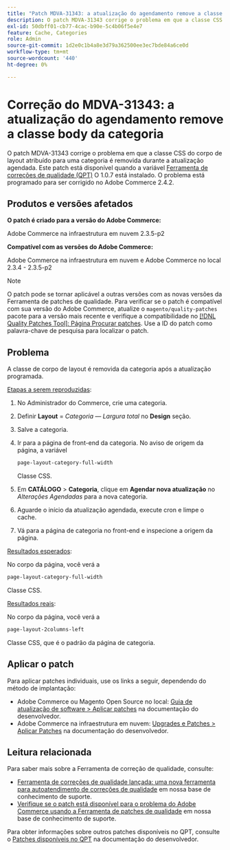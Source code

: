 ```yaml
---
title: "Patch MDVA-31343: a atualização do agendamento remove a classe body da categoria"
description: O patch MDVA-31343 corrige o problema em que a classe CSS do corpo de layout atribuído para uma categoria é removida durante a atualização agendada. Este patch está disponível quando a [Ferramenta de correções de qualidade (QPT)](/help/announcements/adobe-commerce-announcements/magento-quality-patches-released-new-tool-to-self-serve-quality-patches.md) 1.0.7 está instalada. O problema está programado para ser corrigido no Adobe Commerce 2.4.2.
exl-id: 50dbff01-cb77-4cac-b90e-5c4b06f5e4e7
feature: Cache, Categories
role: Admin
source-git-commit: 1d2e0c1b4a8e3d79a362500ee3ec7bde84a6ce0d
workflow-type: tm+mt
source-wordcount: '440'
ht-degree: 0%

---
```


# Correção do MDVA-31343: a atualização do agendamento remove a classe body da categoria

O patch MDVA-31343 corrige o problema em que a classe CSS do corpo de layout atribuído para uma categoria é removida durante a atualização agendada. Este patch está disponível quando a variável [Ferramenta de correções de qualidade (QPT)](/help/announcements/adobe-commerce-announcements/magento-quality-patches-released-new-tool-to-self-serve-quality-patches.md) O 1.0.7 está instalado. O problema está programado para ser corrigido no Adobe Commerce 2.4.2.

## Produtos e versões afetados

**O patch é criado para a versão do Adobe Commerce:**

Adobe Commerce na infraestrutura em nuvem 2.3.5-p2

**Compatível com as versões do Adobe Commerce:**

Adobe Commerce na infraestrutura em nuvem e Adobe Commerce no local 2.3.4 - 2.3.5-p2

>[!NOTE]
>
>O patch pode se tornar aplicável a outras versões com as novas versões da Ferramenta de patches de qualidade. Para verificar se o patch é compatível com sua versão do Adobe Commerce, atualize o `magento/quality-patches` pacote para a versão mais recente e verifique a compatibilidade no [[!DNL Quality Patches Tool]: Página Procurar patches](https://devdocs.magento.com/quality-patches/tool.html#patch-grid). Use a ID do patch como palavra-chave de pesquisa para localizar o patch.

## Problema

A classe de corpo de layout é removida da categoria após a atualização programada.

<u>Etapas a serem reproduzidas</u>:

1. No Administrador do Commerce, crie uma categoria.
1. Definir **Layout** = *Categoria — Largura total* no **Design** seção.
1. Salve a categoria.
1. Ir para a página de front-end da categoria. No aviso de origem da página, a variável

   ```css
   page-layout-category-full-width
   ```

   Classe CSS.
1. Em **CATÁLOGO** > **Categoria**, clique em **Agendar nova atualização** no *Alterações Agendadas* para a nova categoria.
1. Aguarde o início da atualização agendada, execute cron e limpe o cache.
1. Vá para a página de categoria no front-end e inspecione a origem da página.

<u>Resultados esperados</u>:

No corpo da página, você verá a

```css
page-layout-category-full-width
```

Classe CSS.

<u>Resultados reais</u>:

No corpo da página, você verá a

```css
page-layout-2columns-left
```

Classe CSS, que é o padrão da página de categoria.

## Aplicar o patch

Para aplicar patches individuais, use os links a seguir, dependendo do método de implantação:

* Adobe Commerce ou Magento Open Source no local: [Guia de atualização de software > Aplicar patches](https://devdocs.magento.com/guides/v2.4/comp-mgr/patching/mqp.html) na documentação do desenvolvedor.
* Adobe Commerce na infraestrutura em nuvem: [Upgrades e Patches > Aplicar Patches](https://devdocs.magento.com/cloud/project/project-patch.html) na documentação do desenvolvedor.

## Leitura relacionada

Para saber mais sobre a Ferramenta de correção de qualidade, consulte:

* [Ferramenta de correções de qualidade lançada: uma nova ferramenta para autoatendimento de correções de qualidade](/help/announcements/adobe-commerce-announcements/magento-quality-patches-released-new-tool-to-self-serve-quality-patches.md) em nossa base de conhecimento de suporte.
* [Verifique se o patch está disponível para o problema do Adobe Commerce usando a Ferramenta de patches de qualidade](/help/support-tools/patches-available-in-qpt-tool/check-patch-for-magento-issue-with-magento-quality-patches.md) em nossa base de conhecimento de suporte.

Para obter informações sobre outros patches disponíveis no QPT, consulte o [Patches disponíveis no QPT](https://devdocs.magento.com/quality-patches/tool.html#patch-grid) na documentação do desenvolvedor.
